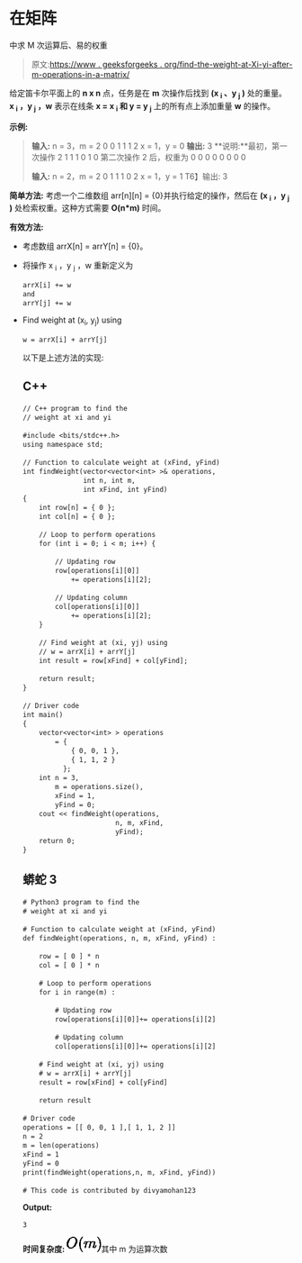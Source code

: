 # 在矩阵

中求 M 次运算后、易的权重

> 原文:[https://www . geeksforgeeks . org/find-the-weight-at-Xi-yi-after-m-operations-in-a-matrix/](https://www.geeksforgeeks.org/find-the-weight-at-xi-yi-after-m-operations-in-a-matrix/)

给定笛卡尔平面上的 **n x n** 点，任务是在 **m** 次操作后找到 **(x <sub>i</sub> 、y <sub>j</sub> )** 处的重量。 **x <sub>i</sub> ，y <sub>j</sub> ，w** 表示在线条 **x = x <sub>i</sub> 和 y = y <sub>j</sub>** 上的所有点上添加重量 **w** 的操作。

**示例:**

> **输入:** n = 3，m = 2
> 0 0 1
> 1 1 2
> x = 1，y = 0
> **输出:** 3
> **说明:**最初，第一次操作
> 2 1 1
> 1 0
> 1 0
> 第二次操作
> 2 后，权重为
> 0 0 0 0 0
> 0 0 0
> 
> **输入:** n = 2，m = 2
> 0 1 1
> 1 0 2
> x = 1，y = 1
> T6】输出: 3

**简单方法:**
考虑一个二维数组 arr[n][n] = {0}并执行给定的操作，然后在 **(x <sub>i</sub> ，y <sub>j</sub> )** 处检索权重。这种方式需要 **O(n*m)** 时间。

**有效方法:**

*   考虑数组 arrX[n] = arrY[n] = {0}。
*   将操作 x <sub>i</sub> ，y <sub>j</sub> ，w 重新定义为

    ```
    arrX[i] += w 
    and
    arrY[j] += w

    ```

*   Find weight at (x<sub>i</sub>, y<sub>j</sub>) using

    ```
    w = arrX[i] + arrY[j]
    ```

    以下是上述方法的实现:

    ## C++

    ```
    // C++ program to find the
    // weight at xi and yi

    #include <bits/stdc++.h>
    using namespace std;

    // Function to calculate weight at (xFind, yFind)
    int findWeight(vector<vector<int> >& operations,
                   int n, int m,
                   int xFind, int yFind)
    {
        int row[n] = { 0 };
        int col[n] = { 0 };

        // Loop to perform operations
        for (int i = 0; i < m; i++) {

            // Updating row
            row[operations[i][0]]
                += operations[i][2];

            // Updating column
            col[operations[i][0]]
                += operations[i][2];
        }

        // Find weight at (xi, yj) using
        // w = arrX[i] + arrY[j]
        int result = row[xFind] + col[yFind];

        return result;
    }

    // Driver code
    int main()
    {
        vector<vector<int> > operations
            = {
                { 0, 0, 1 },
                { 1, 1, 2 }
              };
        int n = 3,
            m = operations.size(),
            xFind = 1,
            yFind = 0;
        cout << findWeight(operations,
                           n, m, xFind,
                           yFind);
        return 0;
    }
    ```

    ## 蟒蛇 3

    ```
    # Python3 program to find the
    # weight at xi and yi

    # Function to calculate weight at (xFind, yFind)
    def findWeight(operations, n, m, xFind, yFind) :

        row = [ 0 ] * n
        col = [ 0 ] * n

        # Loop to perform operations
        for i in range(m) :

            # Updating row
            row[operations[i][0]]+= operations[i][2]

            # Updating column
            col[operations[i][0]]+= operations[i][2]

        # Find weight at (xi, yj) using
        # w = arrX[i] + arrY[j]
        result = row[xFind] + col[yFind]

        return result

    # Driver code
    operations = [[ 0, 0, 1 ],[ 1, 1, 2 ]]
    n = 2
    m = len(operations)
    xFind = 1
    yFind = 0
    print(findWeight(operations,n, m, xFind, yFind))

    # This code is contributed by divyamohan123
    ```

    **Output:**

    ```
    3
    ```

    **时间复杂度:** ![ O(m)](img/f40e333e725e391f3cbcb53862e63780.png "Rendered by QuickLaTeX.com")其中 m 为运算次数